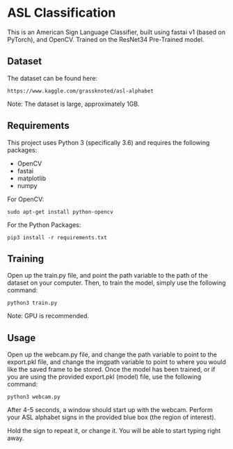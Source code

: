 # ASL Classification

This is an American Sign Language Classifier, built using fastai v1 (based on PyTorch), and OpenCV. 
Trained on the ResNet34 Pre-Trained model.

## Dataset

The dataset can be found here:

```
https://www.kaggle.com/grassknoted/asl-alphabet
```
Note: The dataset is large, approximately 1GB.

## Requirements

This project uses Python 3 (specifically 3.6) and requires the following packages:

* OpenCV
* fastai
* matplotlib
* numpy

For OpenCV: 

```
sudo apt-get install python-opencv
```

For the Python Packages:

```
pip3 install -r requirements.txt
```

## Training 

Open up the train.py file, and point the path variable to the path of the dataset on your computer.
Then, to train the model, simply use the following command:

```
python3 train.py
```
Note: GPU is recommended.

## Usage

Open up the webcam.py file, and change the path variable to point to the export.pkl file, and change the imgpath variable to point to where you would like the saved frame to be stored.
Once the model has been trained, or if you are using the provided export.pkl (model) file, use the following command:

```
python3 webcam.py
```
After 4-5 seconds, a window should start up with the webcam. Perform your ASL alphabet signs in the provided blue box (the region of interest).

Hold the sign to repeat it, or change it. You will be able to start typing right away.

